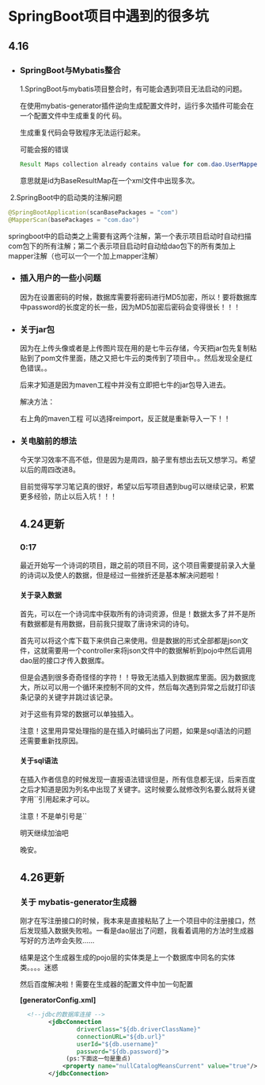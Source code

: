 # SpringBoot项目中遇到的很多坑

## 4.16

- ### SpringBoot与Mybatis整合

  1.SpringBoot与mybatis项目整合时，有可能会遇到项目无法启动的问题。

     在使用mybatis-generator插件逆向生成配置文件时，运行多次插件可能会在一个配置文件中生成重复的代   码。

     生成重复代码会导致程序无法运行起来。

     可能会报的错误

  ```java
  Result Maps collection already contains value for com.dao.UserMapper.BaseResultMap
  ```

     意思就是id为BaseResultMap在一个xml文件中出现多次。

​        2.SpringBoot中的启动类的注解问题

```java
@SpringBootApplication(scanBasePackages = "com")
@MapperScan(basePackages = "com.dao")
```

 springboot中的启动类之上需要有这两个注解，第一个表示项目启动时自动扫描com包下的所有注解；第二个表示项目启动时自动给dao包下的所有类加上mapper注解（也可以一个一个加上mapper注解）

- ### 插入用户的一些小问题

  因为在设置密码的时候，数据库需要将密码进行MD5加密，所以！要将数据库中password的长度定的长一些，因为MD5加密后密码会变得很长！！！
  
- ### 关于jar包

  因为在上传头像或者是上传图片现在用的是七牛云存储，今天把jar包先复制粘贴到了pom文件里面，随之又把七牛云的类传到了项目中。。然后发现全是红色错误。。

  后来才知道是因为maven工程中并没有立即把七牛的jar包导入进去。

  解决方法：

  右上角的maven工程 可以选择reimport，反正就是重新导入一下！！

- ### 关电脑前的想法

  今天学习效率不高不低，但是因为是周四，脑子里有想出去玩又想学习。希望以后的周四改进8。

  目前觉得写学习笔记真的很好，希望以后写项目遇到bug可以继续记录，积累更多经验，防止以后入坑！！！

  

  ## 4.24更新

  ### 0:17
  
  最近开始写一个诗词的项目，跟之前的项目不同，这个项目需要提前录入大量的诗词以及使人的数据，但是经过一些挫折还是基本解决问题啦！
  
  #### 关于录入数据
  
  首先，可以在一个诗词库中获取所有的诗词资源，但是！数据太多了并不是所有数据都是有用数据，目前我只提取了唐诗宋词的诗句。
  
  首先可以将这个库下载下来供自己来使用。但是数据的形式全部都是json文件，这就需要用一个controller来将json文件中的数据解析到pojo中然后调用dao层的接口才传入数据库。
  
  但是会遇到很多奇奇怪怪的字符！！导致无法插入到数据库里面。因为数据庞大，所以可以用一个循环来控制不同的文件，然后每次遇到异常之后就打印该条记录的关键字并跳过该记录。
  
  对于这些有异常的数据可以单独插入。
  
  注意！这里用异常处理指的是在插入时编码出了问题，如果是sql语法的问题还需要重新找原因。
  
  #### 关于sql语法
  
  在插入作者信息的时候发现一直报语法错误但是，所有信息都无误，后来百度之后才知道是因为列名中出现了关键字。这时候要么就修改列名要么就将关键字用``引用起来才可以。
  
  注意！不是单引号是``
  
  
  
  明天继续加油吧
  
  晚安。
  
  
  
  ## 4.26更新
  
  ### 关于 mybatis-generator生成器
  
  刚才在写注册接口的时候，我本来是直接粘贴了上一个项目中的注册接口，然后发现插入数据失败啦。一看是dao层出了问题，我看着调用的方法时生成器写好的方法咋会失败……
  
  结果是这个生成器生成的pojo层的实体类是上一个数据库中同名的实体类。。。。迷惑
  
  然后百度解决啦！需要在生成器的配置文件中加一句配置
  
  **[generatorConfig.xml]**
  
  ```xml
    <!--jdbc的数据库连接 -->
          <jdbcConnection
                  driverClass="${db.driverClassName}"
                  connectionURL="${db.url}"
                  userId="${db.username}"
                  password="${db.password}">
               (ps:下面这一句是重点)
              <property name="nullCatalogMeansCurrent" value="true"/>
          </jdbcConnection>
  ```
  
  
  
  



